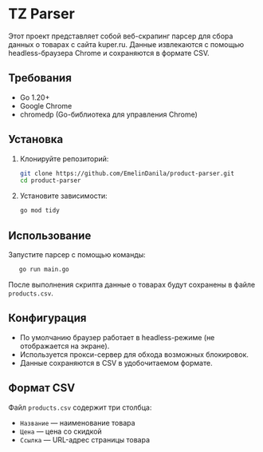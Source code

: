 # TZ Parser

Этот проект представляет собой веб-скрапинг парсер для сбора данных о товарах с сайта kuper.ru. Данные извлекаются с помощью headless-браузера Chrome и сохраняются в формате CSV.

## Требования
- Go 1.20+
- Google Chrome
- chromedp (Go-библиотека для управления Chrome)

## Установка

1. Клонируйте репозиторий:
   ```sh
   git clone https://github.com/EmelinDanila/product-parser.git
   cd product-parser
   ```

2. Установите зависимости:
   ```sh
   go mod tidy
   ```

## Использование

Запустите парсер с помощью команды:
```sh
   go run main.go
```

После выполнения скрипта данные о товарах будут сохранены в файле `products.csv`.

## Конфигурация
- По умолчанию браузер работает в headless-режиме (не отображается на экране).
- Используется прокси-сервер для обхода возможных блокировок.
- Данные сохраняются в CSV в удобочитаемом формате.

## Формат CSV
Файл `products.csv` содержит три столбца:
- `Название` — наименование товара
- `Цена` — цена со скидкой
- `Ссылка` — URL-адрес страницы товара